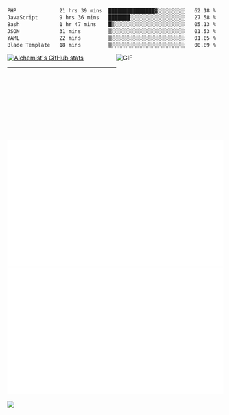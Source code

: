 <!--START_SECTION:waka-->

```text
PHP              21 hrs 39 mins  ███████████████▓░░░░░░░░░   62.18 %
JavaScript       9 hrs 36 mins   ███████░░░░░░░░░░░░░░░░░░   27.58 %
Bash             1 hr 47 mins    █▒░░░░░░░░░░░░░░░░░░░░░░░   05.13 %
JSON             31 mins         ▒░░░░░░░░░░░░░░░░░░░░░░░░   01.53 %
YAML             22 mins         ▒░░░░░░░░░░░░░░░░░░░░░░░░   01.05 %
Blade Template   18 mins         ▒░░░░░░░░░░░░░░░░░░░░░░░░   00.89 %
```

<!--END_SECTION:waka-->

[![Alchemist's GitHub stats](https://github-readme-stats.vercel.app/api?username=DrMaxis&show_icons=true&theme=outrun&count_private=true)](#)
<img align="right" alt="GIF" src="https://user-images.githubusercontent.com/5355808/139111924-210cc6fa-9fb1-4dac-929d-6324a5836a92.gif" width="250" height="200" />
<hr />

![](https://raw.githubusercontent.com/DrMaxis/github-stats-transparent/output/generated/overview.svg)
![](https://raw.githubusercontent.com/DrMaxis/github-stats-transparent/output/generated/languages.svg)

 
<a href="https://count.getloli.com/"><img src="https://count.getloli.com/get/@:maxis-the-alchemist?theme=rule34"></a>
<!-- https://count.getloli.com/get/@alchemist?theme=rule34 -->
<br>
